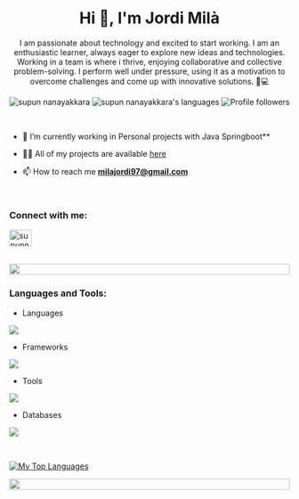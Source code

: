 
<h1 align="center">Hi 👋, I'm Jordi Milà</h1>
<p align="center"> I am passionate about technology and excited to start working. I am an enthusiastic learner, always eager to explore new ideas and technologies. Working in a team is where i thrive, enjoying collaborative and collective problem-solving. I perform well under pressure, using it as a motivation to overcome challenges and come up with innovative solutions. 🚀💻</p>
<p align="center"> 
 <img src="https://komarev.com/ghpvc/?username=jordimila00&label=Profile%20views&color=0e75b6&style=flat" alt="supun nanayakkara" /> 
<img src="https://img.shields.io/badge/Languages | Java | JavaScript | HTML5 | CSS3 -green.svg" alt="supun nanayakkara's languages" />
<img alt="Profile followers" src="https://img.shields.io/github/followers/jordimila00">
</p>
&nbsp;


- 🌱 I’m currently working in Personal projects with Java Springboot**

- 👨‍💻 All of my projects are available [here](https://github.com/jordimila00?tab=repositories)

- 📫 How to reach me **milajordi97@gmail.com**

<br>
<h3 align="left">Connect with me:</h3>
<p align="left">
<a href="https://www.linkedin.com/in/jmilamartos/" target="blank"><img align="center" src="https://raw.githubusercontent.com/rahuldkjain/github-profile-readme-generator/master/src/images/icons/Social/linked-in-alt.svg" alt="supunnanayakkara" height="30" width="40" /></a>
</p>
<br>

<img src="https://i.imgur.com/dBaSKWF.gif" height="20" width="100%">

<h3 align="left">Languages and Tools:</h3>

- Languages
<p align="left">
  <a href="https://skillicons.dev">
    <img src="https://skillicons.dev/icons?i=java,javascript,mysql,html,css,php,py" />
  </a>
</p>

- Frameworks
<p align="left">
  <a href="https://skillicons.dev">
    <img src="https://skillicons.dev/icons?i=docker,spring,react,laravel,bootstrap" />
  </a>
</p>

- Tools
<p align="left">
  <a href="https://skillicons.dev">
    <img src="https://skillicons.dev/icons?i=vscode,git,github,gitlab,linux,postman,idea" />
  </a>
</p>

- Databases
<p align="left">
  <a href="https://skillicons.dev">
    <img src="https://skillicons.dev/icons?i=mysql,postgres,mongodb,sqlserver" />
  </a>
</p>

<br/>


[![My Top Languages](https://github-readme-stats.vercel.app/api/top-langs/?username=jordimila00&layout=compact)](https://github.com/jordimila00)

<img src="https://i.imgur.com/dBaSKWF.gif" height="20" width="100%">

